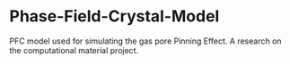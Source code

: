 # Phase-Field-Crystal-Model
PFC model used for simulating the gas pore Pinning Effect. A research on the computational material project.
